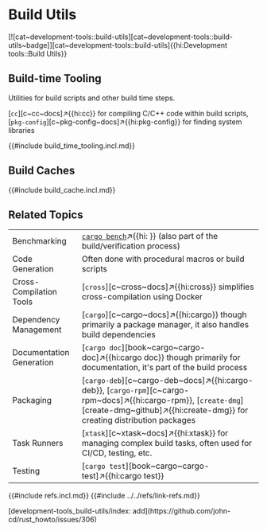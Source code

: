 # Build Utils

[![cat~development-tools::build-utils][cat~development-tools::build-utils~badge]][cat~development-tools::build-utils]{{hi:Development tools::Build Utils}}

## Build-time Tooling

Utilities for build scripts and other build time steps.

[`cc`][c~cc~docs]↗{{hi:cc}} for compiling C/C++ code within build scripts,
[`pkg-config`][c~pkg-config~docs]↗{{hi:pkg-config}} for finding system libraries

{{#include build_time_tooling.incl.md}}

## Build Caches

{{#include build_cache.incl.md}}

## Related Topics

| | |
|---|---|
| Benchmarking | [`cargo bench`]( )↗{{hi: }} (also part of the build/verification process) |
| Code Generation | Often done with procedural macros or build scripts |
| Cross-Compilation Tools | [`cross`][c~cross~docs]↗{{hi:cross}} simplifies cross-compilation using Docker |
| Dependency Management | [`cargo`][c~cargo~docs]↗{{hi:cargo}} though primarily a package manager, it also handles build dependencies |
| Documentation Generation | [`cargo doc`][book~cargo~cargo-doc]↗{{hi:cargo doc}} though primarily for documentation, it's part of the build process |
| Packaging | [`cargo-deb`][c~cargo-deb~docs]↗{{hi:cargo-deb}}, [`cargo-rpm`][c~cargo-rpm~docs]↗{{hi:cargo-rpm}}, [`create-dmg`][create-dmg~github]↗{{hi:create-dmg}} for creating distribution packages |
| Task Runners | [`xtask`][c~xtask~docs]↗{{hi:xtask}} for managing complex build tasks, often used for CI/CD, testing, etc. |
| Testing | [`cargo test`][book~cargo~cargo-test]↗{{hi:cargo test}} |

{{#include refs.incl.md}}
{{#include ../../refs/link-refs.md}}
<div class="hidden">
[development-tools_build-utils/index: add](https://github.com/john-cd/rust_howto/issues/306)
</div>
